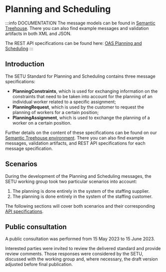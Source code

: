# Planning and Scheduling

:::info DOCUMENTATION
The message models can be found in [Semantic Treehouse](https://setu.semantic-treehouse.nl/specifications). There you can also find example messages and validation artifacts in both XML and JSON.

The REST API specifications can be found here: [OAS Planning and Scheduling](../api/oas-planning)
:::

## Introduction

The SETU Standard for Planning and Scheduling contains three message specifications:

- **PlanningConstraints**, which is used for exchanging information on the constraints that need to be taken into account for the planning of an individual worker related to a specific assignment;
- **PlanningRequest**, which is used by the customer to request the planning of workers for a certain position;
- **PlanningAssignment**, which is used to exchange the planning of a worker on a certain position.

Further details on the content of these specifications can be found on our [Semantic Treehouse environment](https://setu.semantic-treehouse.nl/#/Projects). There you can also find example messages, validation artifacts, and REST API specifications for each message specification.

## Scenarios

During the development of the Planning and Scheduling messages, the SETU working group took two particular scenarios into account:

1. The planning is done entirely in the system of the staffing supplier.
2. The planning is done entirely in the system of the staffing customer.

The following sections will cover both scenarios and their corresponding [API specifications](api).

## Public consultation
A public consultation was performed from 15 May 2023 to 15 June 2023.

Interested parties were invited to review the delivered standard and provide review comments. Those responses were considered by the SETU, discussed with the working group and, where necessary, the draft version adjusted before final publication.